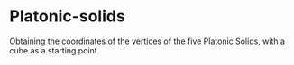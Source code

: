 # Platonic-solids
Obtaining the coordinates of the vertices of the five Platonic Solids, with a cube as a starting point.
